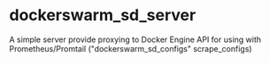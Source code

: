 # dockerswarm_sd_server
A simple server provide proxying to Docker Engine API for using with Prometheus/Promtail ("dockerswarm_sd_configs" scrape_configs)
